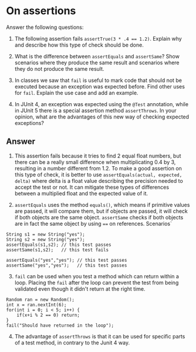 # On assertions

Answer the following questions:

1. The following assertion fails `assertTrue(3 * .4 == 1.2)`. Explain why and describe how this type of check should be done.

2. What is the difference between `assertEquals` and `assertSame`? Show scenarios where they produce the same result and scenarios where they do not produce the same result.

3. In classes we saw that `fail` is useful to mark code that should not be executed because an exception was expected before. Find other uses for `fail`. Explain the use case and add an example.

4. In JUnit 4, an exception was expected using the `@Test` annotation, while in JUnit 5 there is a special assertion method `assertThrows`. In your opinion, what are the advantages of this new way of checking expected exceptions?

## Answer

1. This assertion fails because it tries to find 2 equal float numbers, but there can be a really small difference when multiplicating 0.4 by 3, resulting in a number different from 1.2. To make a good assertion on this type of check, it is better to use `assertEquals(actual, expected, delta)` where delta is a float value describing the precision needed to accept the test or not. It can mitigate these types of differences between a multiplied float and the expected value of it.

2. `assertEquals` uses the method `equals()`, which means if primitive values are passed, it will compare them, but if objects are passed, it will check if both objects are the same object. `assertSame` checks if both objects are in fact the same object by using `==` on references. 
Scenarios`
```
String s1 = new String("yes");
String s2 = new String("yes");
assertEquals(s1,s2); // this test passes
assertSame(s1,s2);   // this test fails

assertEquals("yes","yes"); // this test passes
assertSame("yes","yes");   // this test passes
```

3. `fail` can be used when you test a method which can return within a loop. Placing the `fail` after the loop can prevent the test from being validated even though it didn't return at the right time.

```
Random ran = new Random();
int x = ran.nextInt(6);
for(int i = 0; i < 5; i++) {
    if(x+i % 2 == 0) return;
}
fail("Should have returned in the loop");
```

4. The advantage of `assertThrows` is that it can be used for specific parts of a test method, in contrary to the Junit 4 way.

